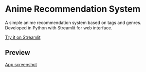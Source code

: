 # Anime Recommendation System

A simple anime recommendation system based on tags and genres. Developed in Python with Streamlit for web interface.

[Try it on Streamlit](https://animerecommendation-system.streamlit.app/)

## Preview
[App screenshot](images/screenshot.png)